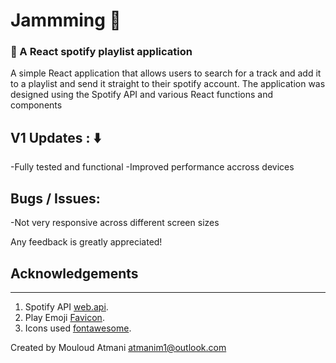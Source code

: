 # Jammming 🎵
###  🎵 A React spotify playlist application 

A simple React application that allows users to search for a track and add it to a playlist and send it straight to their spotify account. The application was designed using the Spotify API and various React functions and components 

## V1 Updates : ⬇️
-Fully tested and functional 
-Improved performance accross devices

## Bugs / Issues:
-Not very responsive across different screen sizes

Any feedback is greatly appreciated!

## Acknowledgements 
_________________
1. Spotify API [web.api]([https://api.nasa.gov/](https://developer.spotify.com/documentation/web-api)).
2. Play Emoji [Favicon](https://favicon.io/).
3. Icons used [fontawesome](https://fontawesome.com/).

Created by Mouloud Atmani atmanim1@outlook.com

